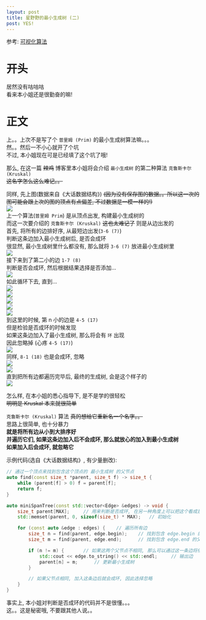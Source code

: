 ```yaml
---
layout: post
title: 星野野的最小生成树 (二)
post: YES!
---
```


参考: [可视化算法](https://visualgo.net/zh)

# 开头
居然没有咕咕咕  
看来本小姐还是很勤奋的嘛!  

# 正文
上。。上次不是写了个 `普里姆 (Prim)` 的最小生成树算法嘛。。。  
然。。然后一不小心就开了个坑  
不过, 本小姐现在可是已经填了这个坑了哦!  

那么, 在这一篇 ~~辣鸡~~ 博客里本小姐将会介绍 `最小生成树` 的第二种算法 `克鲁斯卡尔 (Kruskal)`  
~~这名字怎么这么难记。。~~  

同样, 先上图(数据来自《大话数据结构》) ~~(因为没有保存图的数据。。所以这一次的图可能会跟上次的图的顶点有点偏差, 不过数据是一模一样的!)~~  
![](https://github.com/HoshinoTented/Resources/blob/master/mst-kruskal/init.png?raw=true)  
上一个算法(`普里姆 Prim`) 是从顶点出发, 构建最小生成树的  
而这一次要介绍的 `克鲁斯卡尔 (Kruskal)` ~~这也太难记了~~ 则是从边出发的  
首先, 将所有的边排好序, 从最短边出发(`3-6 (7)`)  
判断这条边加入最小生成树后, 是否会成环  
很显然, 最小生成树里什么都没有, 那么就将 `3-6 (7)` 放进最小生成树里  
![](https://github.com/HoshinoTented/Resources/blob/master/mst-kruskal/0.png?raw=true)  
接下来到了第二小的边 `1-7 (8)`  
判断是否会成环, 然后根据结果选择是否添加...  
![](https://github.com/HoshinoTented/Resources/blob/master/mst-kruskal/1.png?raw=true)  
如此循环下去, 直到...  
![](https://github.com/HoshinoTented/Resources/blob/master/mst-kruskal/2.png?raw=true)  
![](https://github.com/HoshinoTented/Resources/blob/master/mst-kruskal/3.png?raw=true)  
![](https://github.com/HoshinoTented/Resources/blob/master/mst-kruskal/4.png?raw=true)  
![](https://github.com/HoshinoTented/Resources/blob/master/mst-kruskal/5.png?raw=true)  
![](https://github.com/HoshinoTented/Resources/blob/master/mst-kruskal/6.png?raw=true)  
到这里的时候, 第 n 小的边是 `4-5 (17)`  
但是检验是否成环的时候发现  
如果这条边加入了最小生成树, 那么将会有 `环` 出现  
因此忽略掉 (心疼 `4-5 (17)`)  
![](https://github.com/HoshinoTented/Resources/blob/master/mst-kruskal/7.png?raw=true)  
同样, `8-1 (18)` 也是会成环, 忽略  
![](https://github.com/HoshinoTented/Resources/blob/master/mst-kruskal/8.png?raw=true)  
![](https://github.com/HoshinoTented/Resources/blob/master/mst-kruskal/9.png?raw=true)  
直到把所有边都遍历完毕后, 最终的生成树, 会是这个样子的  
![](https://github.com/HoshinoTented/Resources/blob/master/mst-kruskal/10.png?raw=true)  

怎么样, 在本小姐的悉心指导下, 是不是学的很轻松  
~~明明是 Kruskal 本来就很简单~~  

`克鲁斯卡尔 (Kruskal)` 算法 ~~真的想给它重新名一个名字。。~~  
思路上很简单, 也十分暴力  
**就是将所有边从小到大排序好  
并遍历它们, 如果这条边加入后不会成环, 那么就放心的加入到最小生成树  
如果加入后会成环, 就忽略它**  

示例代码(选自《大话数据结构》, 有少量删改):  
```cpp
// 通过一个顶点来找到包含这个顶点的 最小生成树 的父节点
auto find(const size_t *parent, size_t f) -> size_t {
	while (parent[f] > 0) f = parent[f];
	return f;
}

auto miniSpanTree(const std::vector<Edge> &edges) -> void {
	size_t parent[MAX];     // 用来判断是否成环, 在另一种角度上可以把这个看成是 最小生成树 
	std::memset(parent, 0, sizeof(size_t) * MAX);   // 初始化

	for (const auto &edge : edges) {    // 遍历所有边
		size_t n = find(parent, edge.begin);    // 找到包含 edge.begin 的父节点
		size_t m = find(parent, edge.end);      // 找到包含 edge.end 的父节点

		if (n != m) {       // 如果这两个父节点不相同, 那么可以通过这一条边将他们连起来
			std::cout << edge.to_string() << std::endl;     // 输出边
			parent[n] = m;      // 更新最小生成树 
		}

        // 如果父节点相同, 加入这条边后就会成环, 因此选择忽略
	}
}
```

事实上, 本小姐对判断是否成环的代码并不是很懂。。。  
这。。这是秘密哦, 不要跟其他人说。。  